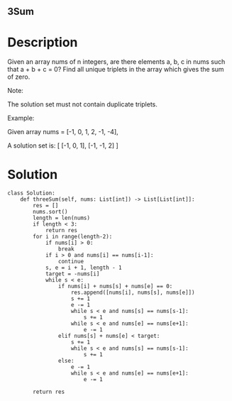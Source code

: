 3Sum
---

# Description
Given an array nums of n integers, are there elements a, b, c in nums such that a + b + c = 0? Find all unique triplets in the array which gives the sum of zero.

Note:

The solution set must not contain duplicate triplets.

Example:

Given array nums = [-1, 0, 1, 2, -1, -4],

A solution set is:
[
  [-1, 0, 1],
  [-1, -1, 2]
]

# Solution
```python3
class Solution:
    def threeSum(self, nums: List[int]) -> List[List[int]]:
        res = []
        nums.sort()
        length = len(nums)
        if length < 3:
            return res
        for i in range(length-2):
            if nums[i] > 0:
                break
            if i > 0 and nums[i] == nums[i-1]:
                continue
            s, e = i + 1, length - 1
            target = -nums[i]
            while s < e:
                if nums[i] + nums[s] + nums[e] == 0:
                    res.append([nums[i], nums[s], nums[e]])
                    s += 1
                    e -= 1
                    while s < e and nums[s] == nums[s-1]:
                        s += 1
                    while s < e and nums[e] == nums[e+1]:
                        e -= 1
                elif nums[s] + nums[e] < target:
                    s += 1
                    while s < e and nums[s] == nums[s-1]:
                        s += 1
                else:
                    e -= 1
                    while s < e and nums[e] == nums[e+1]:
                        e -= 1
                        
        return res
```
